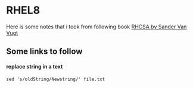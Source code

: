 # RHEL8
Here is some notes that i took from following book [RHCSA by Sander Van Vugt](https://www.amazon.de/Red-Rhcsa-Cert-Guide-Certification/dp/0135938139)


## Some links to follow


#### replace string in a text
```
sed 's/oldString/Newstring/' file.txt
```
